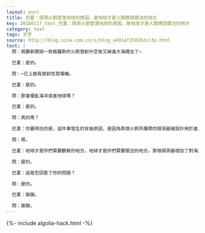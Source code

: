 ```yaml
---
layout: post
title: 巴夏：探測火箭墜落地球的原因，是地球才是人類應該關注的地方
key: 20180117_text_巴夏：探測火箭墜落地球的原因，是地球才是人類應該關注的地方
category: text
tags: 文字
source: http://blog.sina.com.cn/s/blog_a491af250102vl3o.html
text: |
  問：我聽新聞說一枚俄羅斯的火箭發射升空後又掉進大海裡去了⋯

  巴夏：是的。

  問：⋯它上面有放射性發電機。

  巴夏：是的。

  問：那會擾亂海洋或者地球嗎？

  巴夏：是的。

  問：真的嗎？

  巴夏：你要明白的是，這件事發生的背後原因，是因為那個火箭所攜帶的探測器被設計用於進入外太空並觀察你們太陽系的火星，但是它卻返回到地球上，來非常明白和清晰地告訴你們，你們應該把注意力放在地球上⋯

  問：嗯。

  巴夏：地球才是你們需要觀察的地方，地球才是你們需要關注的地方。那個探測器增加了對海洋的破壞，這需要你們去察看。因此，那個事件明確、清晰地把參與那個（探測器）項目的人的注意力吸引到了你們現在應該關注的地方。當然，它也吸引了你們星球上很多其他人的注意力。這就是為什麼那個火箭會落入海中的原因，因為你們的集體意識比你們的生理自我更清楚哪裡才是你們需要關注和探測的地方，所以，它把探測器帶回到地球。你懂了嗎？

  問：是的。

  巴夏：這是否回答了你的問題？

  問：是的。

  巴夏：謝謝。

  問：謝謝。
---
```


{%- include algolia-hack.html -%}
